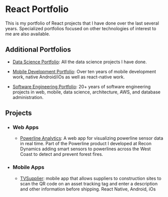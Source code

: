 # React Portfolio
This is my portfolio of React projects that I have done over the last several years.  Specialized portfolios focused on other technologies of interest to me are also available.

## Additional Portfolios

  - [Data Science Portfolio](https://github.com/garygause/portfolio-data-science): All the data science projects I have done.

  - [Mobile Development Portfolio](https://github.com/garygause/portfolio-mobile): Over ten years of mobile development work, native Android/iOs as well as react-native work.
  
  - [Software Engineering Portfolio](https://github.com/garygause/portfolio): 20+ years of software engineering projects in web, mobile, data science, architecture, AWS, and database administration.
 

## Projects

- ### Web Apps

	- [Powerline Analytics](https://github.com/garygause/portfolio-projects/tree/master/powerline/README.md#analytics): A web app for visualizing powerline sensor data in real time.  Part of the Powerline product I developed at Recon Dynamics adding smart sensors to powerlines across the West Coast to detect and prevent forest fires.

- ### Mobile Apps

	- [TVSupplier](https://github.com/garygause/portfolio-projects/tree/master/tvsupplier):  mobile app that allows suppliers to construction sites to scan the QR code on an asset tracking tag and enter a description and other information before shipping.  React Native, Android, iOs
